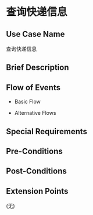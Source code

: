 查询快递信息
===========

## Use Case Name

查询快递信息

## Brief Description



## Flow of Events

- Basic Flow



- Alternative Flows



## Special Requirements



## Pre-Conditions



## Post-Conditions



## Extension Points

(无)
